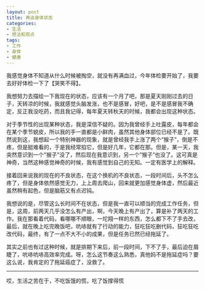 ```yaml
---
layout: post
title: 再谈身体状态
categories:
- 生活
- 想法和观点
tags:
- 工作
- 身体
- 健康
---
```


我感觉身体不知道从什么时候被掏空，就没有再满血过，今年体检要开始了，我要去好好体检一下了【哭笑不得】。

我想努力去描绘一下我现在的状态，应该有一个月了吧，那是夏天刚刚过去的日子，天转凉的时候，我就感觉头脑发涨，也不是感冒，好吧，是不是感冒我不确定，反正我没吃药，而且我记得，每年夏天转秋天的时候，我都会出现这种状态。

对于季节性的出现某种状态，我是深信不疑的。因为我曾经手上吐露皮，每年都会在某个季节蜕皮，所以我的手一直都是小鲜肉，虽然其他身体部位已经不是了。既然说到这，我想起一个特别神器的现象，就是曾经我手上涨了两个“猴子”，倒是不疼，但是挺难看的，于是我经常掐它，但是好几年，它都在那。但是，某一天，我突然意识到一个"猴子"没了，然后现在我意识到，另一个”猴子”也没了。这可真是神奇，当然这种感觉神奇的时候，我有感觉到自己的无知。一定有医学上的解释。

接着回来说我的现在的不良状态，在这个换机的不良状态，一段时间后，头不怎么疼了，但是身体依然感觉无力，上上周去爬山，回来就更加感觉身体虚，然后最近虽然稍有起色，但是脑筋又有点迟钝。

我想说的是，尽管这么长时间不在状态，但是我一直可以顺当的完成工作任务，但是，这周，前两天几乎没怎么有产出，啊，今天晚上有产出了，算是补了两天的工作。我在那看着代码，看哪哪不顺眼，一坨翔一样的东西，怎么都下不了手去改，最后，就在晚上吃完晚饭吧，吭哧就有了行动的能力，狂吃狂吃删代码，狂吃狂吃改代码，最终，有了一点不大不小的成果，但是任务已然已经拖延了。

其实之前也有过这种时候，就是排期下来后，前一段时间，下不了手，最后迫在眉睫了，吭哧吭哧高效率完成。呀，怎么这节奏这么熟悉，真他妈不是拖延症吗？要这么说，我肯定的了拖延癌症了，没救了。

---

哎，生活之苦在于，不吃饭饿的慌，吃了饭撑得慌